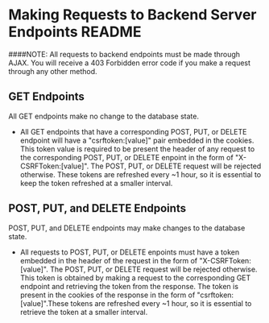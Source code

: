 # Making Requests to Backend Server Endpoints README
####NOTE: All requests to backend endpoints must be made through AJAX. You will receive a 403 Forbidden error code if you make a request through any other method.

## GET Endpoints
All GET endpoints make no change to the database state.
- All GET endpoints that have a corresponding POST, PUT, or DELETE endpoint will have a "csrftoken:[value]" pair embedded
in the cookies. This token value is required to be present the header of any request to the corresponding POST, PUT, or DELETE
enpoint in the form of "X-CSRFToken:[value]". The POST, PUT, or DELETE request will be rejected otherwise. These tokens
are refreshed every ~1 hour, so it is essential to keep the token refreshed at a smaller interval.

## POST, PUT, and DELETE Endpoints
POST, PUT, and DELETE endpoints may make changes to the database state.
- All requests to POST, PUT, or DELETE enpoints must have a token embedded in the header of the request in the form of
"X-CSRFToken:[value]". The POST, PUT, or DELETE request will be rejected otherwise. This token is obtained by making a
request to the corresponding GET endpoint and retrieving the token from the response. The token is present in the cookies
of the response in the form of "csrftoken:[value]".These tokens are refreshed every ~1 hour, so it is essential to
retrieve the token at a smaller interval.
